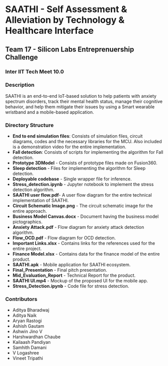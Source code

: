 # SAATHI - Self Assessment & Alleviation by Technology & Healthcare Interface
## Team 17 - Silicon Labs Entreprenuership Challenge
### **Inter IIT Tech Meet 10.0**

### Description
SAATHI is an end-to-end IoT-based solution to help patients with anxiety spectrum disorders, track their mental health status, manage their cognitive behavior, and help them mitigate their issues by using a Smart wearable wristband and a mobile-based application.

### Directory Structure
- **End to end simulation files**: Consists of simulation files, circuit diagrams, codes and the necessary libraries for the MCU. Also included is a demonstration video for the entire implementation.
- **Fall detection**: Consists of scripts for implementing the algorithm for Fall detection.
- **Prototype 3DModel** - Consists of prototype files made on Fusion360.
- **Sleep detection** - Files for implementing the algorithm for Sleep detection.
- **Deployable codebase** - Single wrapper file for inference.
- **Stress_detection.ipynb** - Jupyter notebook to implement the stress detection algorithm.
- **SAATHI user flow.pdf**- A user flow diagram for the entire technical implementation of SAATHI.
- **Circuit Schematic Image.png** - The circuit schematic image for the entire approach.
- **Business Model Canvas.docx** - Document having the business model pictographics.
- **Anxiety Attack.pdf** - Flow diagram for anxiety attack detection algorithm.
- **Flow_OCD.pdf** - Flow diagram for OCD detection.
- **Important Links.xlsx** - Contains links for the references used for the entire project.
- **Finance Model.xlsx** - Contains data for the finance model of the entire product.
- **SAATHI.apk** - Mobile application for SAATHI ecosystem.
- **Final_Presentation** - Final pitch presentation.
- **Mid_Evaluation_Report** - Technical Report for the product.
- **SAATHI UI.mp4** - Mockup of the proposed UI for the mobile app.
- **Stress_Detection.ipynb** - Code file for stress detection.  

### Contributors
- Aditya Bharadwaj
- Aditya Naik
- Aryan Rastogi
- Ashish Gautam
- Ashwin Jino V
- Harshwardhan Chaube
- Kailaash Pandiyan
- Samhith Damani
- V Logashree
- Vineet Tripathi
